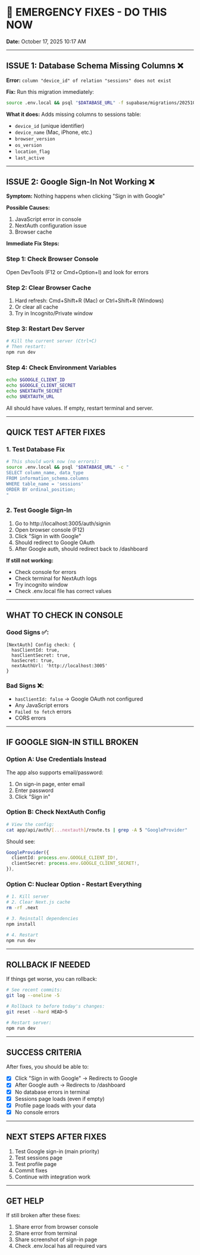 # 🚨 EMERGENCY FIXES - DO THIS NOW

**Date:** October 17, 2025 10:17 AM

---

## ISSUE 1: Database Schema Missing Columns ❌

**Error:** `column "device_id" of relation "sessions" does not exist`

**Fix:** Run this migration immediately:

```bash
source .env.local && psql "$DATABASE_URL" -f supabase/migrations/20251017_04_fix_sessions_schema.sql
```

**What it does:** Adds missing columns to sessions table:
- `device_id` (unique identifier)
- `device_name` (Mac, iPhone, etc.)
- `browser_version`
- `os_version`
- `location_flag`
- `last_active`

---

## ISSUE 2: Google Sign-In Not Working ❌

**Symptom:** Nothing happens when clicking "Sign in with Google"

**Possible Causes:**
1. JavaScript error in console
2. NextAuth configuration issue
3. Browser cache

**Immediate Fix Steps:**

### Step 1: Check Browser Console
Open DevTools (F12 or Cmd+Option+I) and look for errors

### Step 2: Clear Browser Cache
1. Hard refresh: Cmd+Shift+R (Mac) or Ctrl+Shift+R (Windows)
2. Or clear all cache
3. Try in Incognito/Private window

### Step 3: Restart Dev Server
```bash
# Kill the current server (Ctrl+C)
# Then restart:
npm run dev
```

### Step 4: Check Environment Variables
```bash
echo $GOOGLE_CLIENT_ID
echo $GOOGLE_CLIENT_SECRET
echo $NEXTAUTH_SECRET
echo $NEXTAUTH_URL
```

All should have values. If empty, restart terminal and server.

---

## QUICK TEST AFTER FIXES

### 1. Test Database Fix
```bash
# This should work now (no errors):
source .env.local && psql "$DATABASE_URL" -c "
SELECT column_name, data_type 
FROM information_schema.columns 
WHERE table_name = 'sessions' 
ORDER BY ordinal_position;
"
```

### 2. Test Google Sign-In
1. Go to http://localhost:3005/auth/signin
2. Open browser console (F12)
3. Click "Sign in with Google"
4. Should redirect to Google OAuth
5. After Google auth, should redirect back to /dashboard

**If still not working:**
- Check console for errors
- Check terminal for NextAuth logs
- Try incognito window
- Check .env.local file has correct values

---

## WHAT TO CHECK IN CONSOLE

### Good Signs ✅:
```
[NextAuth] Config check: {
  hasClientId: true,
  hasClientSecret: true,
  hasSecret: true,
  nextAuthUrl: 'http://localhost:3005'
}
```

### Bad Signs ❌:
- `hasClientId: false` → Google OAuth not configured
- Any JavaScript errors
- `Failed to fetch` errors
- CORS errors

---

## IF GOOGLE SIGN-IN STILL BROKEN

### Option A: Use Credentials Instead
The app also supports email/password:
1. On sign-in page, enter email
2. Enter password
3. Click "Sign in"

### Option B: Check NextAuth Config
```bash
# View the config:
cat app/api/auth/[...nextauth]/route.ts | grep -A 5 "GoogleProvider"
```

Should see:
```typescript
GoogleProvider({
  clientId: process.env.GOOGLE_CLIENT_ID!,
  clientSecret: process.env.GOOGLE_CLIENT_SECRET!,
}),
```

### Option C: Nuclear Option - Restart Everything
```bash
# 1. Kill server
# 2. Clear Next.js cache
rm -rf .next

# 3. Reinstall dependencies
npm install

# 4. Restart
npm run dev
```

---

## ROLLBACK IF NEEDED

If things get worse, you can rollback:

```bash
# See recent commits:
git log --oneline -5

# Rollback to before today's changes:
git reset --hard HEAD~5

# Restart server:
npm run dev
```

---

## SUCCESS CRITERIA

After fixes, you should be able to:
- [x] Click "Sign in with Google" → Redirects to Google
- [x] After Google auth → Redirects to /dashboard
- [x] No database errors in terminal
- [x] Sessions page loads (even if empty)
- [x] Profile page loads with your data
- [x] No console errors

---

## NEXT STEPS AFTER FIXES

1. Test Google sign-in (main priority)
2. Test sessions page
3. Test profile page
4. Commit fixes
5. Continue with integration work

---

## GET HELP

If still broken after these fixes:
1. Share error from browser console
2. Share error from terminal
3. Share screenshot of sign-in page
4. Check .env.local has all required vars
